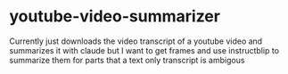 # youtube-video-summarizer

Currently just downloads the video transcript of a youtube video and summarizes it with claude but I want to get frames and use instructblip to summarize them for parts that a text only transcript is ambigous